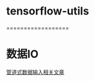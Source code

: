 # tensorflow-utils
==================

数据IO
======================
[管道式数据输入相关文章](https://blog.csdn.net/guyuealian/article/details/85106012#4.%E6%95%B0%E6%8D%AE%E8%BE%93%E5%85%A5%E7%AE%A1%E9%81%93%EF%BC%9APipeline%E6%9C%BA%E5%88%B6)
